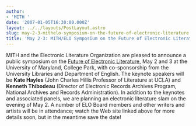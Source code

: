```yaml
---
author:
- 'MITH '
date: '2007-01-05T16:30:00.000Z'
layout: ../../layouts/PostLayout.astro
slug: may-2-3-mithelo-symposium-on-the-future-of-electronic-literature
title: 'May 2-3: MITH/ELO Symposium on the Future of Electronic Literature'
---
```


MITH and the Electronic Literature Organization are pleased to announce a public symposium on the [Future of Electronic Literature](http://mith.umd.edu/research/future-of-electronic-literature-symposium/), May 2 and 3 at the University of Maryland, College Park, with co-sponsorship from the University Libraries and Department of English. The keynote speakers will be **Kate Hayles** (John Charles Hillis Professor of Literature at UCLA) and **Kenneth Thibodeau** (Director of Electronic Records Archives Program, National Archives and Records Administration). In addition to the keynotes and associated panels, we are planning an electronic literature slam on the evening of May 2. A number of ELO Board members and other writers and artists will be in attendance; watch the Web site linked above for more details soon, but in the meantime save the date!